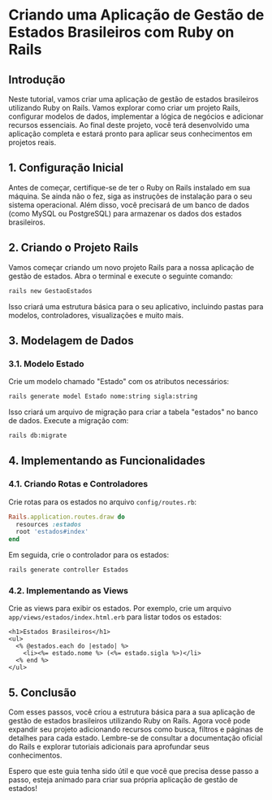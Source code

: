 # **Criando uma Aplicação de Gestão de Estados Brasileiros com Ruby on Rails**

## **Introdução**

Neste tutorial, vamos criar uma aplicação de gestão de estados brasileiros utilizando Ruby on Rails. Vamos explorar como criar um projeto Rails, configurar modelos de dados, implementar a lógica de negócios e adicionar recursos essenciais. Ao final deste projeto, você terá desenvolvido uma aplicação completa e estará pronto para aplicar seus conhecimentos em projetos reais.

## **1. Configuração Inicial**

Antes de começar, certifique-se de ter o Ruby on Rails instalado em sua máquina. Se ainda não o fez, siga as instruções de instalação para o seu sistema operacional. Além disso, você precisará de um banco de dados (como MySQL ou PostgreSQL) para armazenar os dados dos estados brasileiros.

## **2. Criando o Projeto Rails**

Vamos começar criando um novo projeto Rails para a nossa aplicação de gestão de estados. Abra o terminal e execute o seguinte comando:

```bash
rails new GestaoEstados
```

Isso criará uma estrutura básica para o seu aplicativo, incluindo pastas para modelos, controladores, visualizações e muito mais.

## **3. Modelagem de Dados**

### **3.1. Modelo Estado**
Crie um modelo chamado "Estado" com os atributos necessários:

```bash
rails generate model Estado nome:string sigla:string
```

Isso criará um arquivo de migração para criar a tabela "estados" no banco de dados. Execute a migração com:

```bash
rails db:migrate
```

## **4. Implementando as Funcionalidades**

### **4.1. Criando Rotas e Controladores**

Crie rotas para os estados no arquivo `config/routes.rb`:

```ruby
Rails.application.routes.draw do
  resources :estados
  root 'estados#index'
end
```

Em seguida, crie o controlador para os estados:

```bash
rails generate controller Estados
```

### **4.2. Implementando as Views**

Crie as views para exibir os estados. Por exemplo, crie um arquivo `app/views/estados/index.html.erb` para listar todos os estados:

```erb
<h1>Estados Brasileiros</h1>
<ul>
  <% @estados.each do |estado| %>
    <li><%= estado.nome %> (<%= estado.sigla %>)</li>
  <% end %>
</ul>
```

## **5. Conclusão**

Com esses passos, você criou a estrutura básica para a sua aplicação de gestão de estados brasileiros utilizando Ruby on Rails. Agora você pode expandir seu projeto adicionando recursos como busca, filtros e páginas de detalhes para cada estado. Lembre-se de consultar a documentação oficial do Rails e explorar tutoriais adicionais para aprofundar seus conhecimentos.

Espero que este guia tenha sido útil e que você que precisa desse passo a passo, esteja animado para criar sua própria aplicação de gestão de estados!
